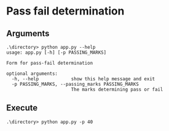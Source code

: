 # Pass fail determination
## Arguments
    .\directory> python app.py --help
    usage: app.py [-h] [-p PASSING_MARKS]

    Form for pass-fail determination

    optional arguments:
      -h, --help            show this help message and exit
      -p PASSING_MARKS, --passing_marks PASSING_MARKS
                            The marks determining pass or fail
## Execute
    .\directory> python app.py -p 40
